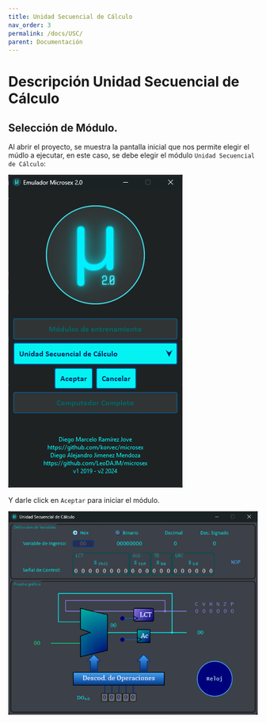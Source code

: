 ```yaml
---
title: Unidad Secuencial de Cálculo
nav_order: 3
permalink: /docs/USC/
parent: Documentación
---
```


# Descripción Unidad Secuencial de Cálculo

## Selección de Módulo.

Al abrir el proyecto, se muestra la pantalla inicial que nos permite elegir el múdlo a ejecutar, en este caso, se debe elegir el módulo `Unidad Secuencial de Cálculo`:

![usc0](../../assets/usc0.png)

Y darle click en `Aceptar` para iniciar el módulo.

![usc1](../../assets/usc1.png)

